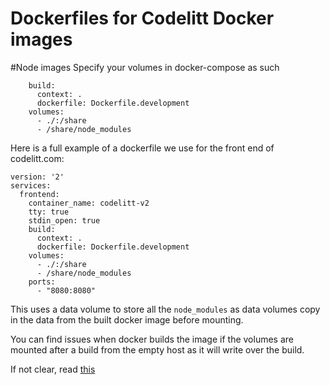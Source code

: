Dockerfiles for Codelitt Docker images
===========

#Node images
Specify your volumes in docker-compose as such
```
    build:
      context: .
      dockerfile: Dockerfile.development
    volumes:
      - ./:/share
      - /share/node_modules
```

Here is a full example of a dockerfile we use for the front end of codelitt.com:

```
version: '2'
services:
  frontend:
    container_name: codelitt-v2
    tty: true
    stdin_open: true
    build:
      context: .
      dockerfile: Dockerfile.development
    volumes:
      - ./:/share
      - /share/node_modules
    ports:
      - "8080:8080"
```

This uses a data volume to store all the `node_modules` as data 
volumes copy in the data from the built docker image before 
mounting. 

You can find issues when docker builds the image if the volumes are
mounted after a build from the empty host as it will write over the build. 

If not clear, read [this](https://stackoverflow.com/questions/30043872/docker-compose-node-modules-not-present-in-a-volume-after-npm-install-succeeds)

